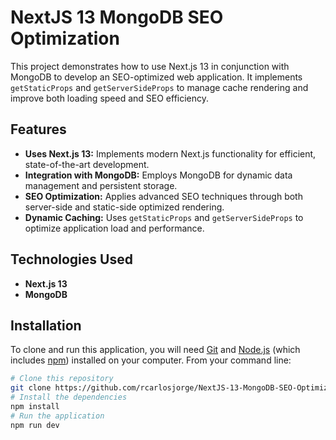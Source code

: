 # NextJS 13 MongoDB SEO Optimization

This project demonstrates how to use Next.js 13 in conjunction with MongoDB to develop an SEO-optimized web application. It implements `getStaticProps` and `getServerSideProps` to manage cache rendering and improve both loading speed and SEO efficiency.

## Features

- **Uses Next.js 13:** Implements modern Next.js functionality for efficient, state-of-the-art development.
- **Integration with MongoDB:** Employs MongoDB for dynamic data management and persistent storage.
- **SEO Optimization:** Applies advanced SEO techniques through both server-side and static-side optimized rendering.
- **Dynamic Caching:** Uses `getStaticProps` and `getServerSideProps` to optimize application load and performance.

## Technologies Used

- **Next.js 13**
- **MongoDB**

## Installation

To clone and run this application, you will need [Git](https://git-scm.com) and [Node.js](https://nodejs.org/en/download/) (which includes [npm](http://npmjs.com)) installed on your computer. From your command line:

```bash
# Clone this repository
git clone https://github.com/rcarlosjorge/NextJS-13-MongoDB-SEO-Optimization.git
# Install the dependencies
npm install
# Run the application
npm run dev
